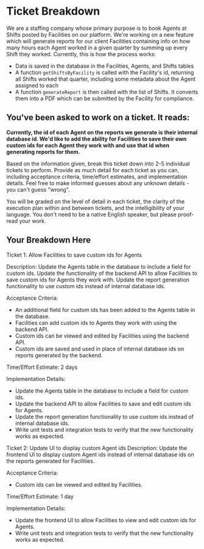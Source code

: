 # Ticket Breakdown
We are a staffing company whose primary purpose is to book Agents at Shifts posted by Facilities on our platform. We're working on a new feature which will generate reports for our client Facilities containing info on how many hours each Agent worked in a given quarter by summing up every Shift they worked. Currently, this is how the process works:

- Data is saved in the database in the Facilities, Agents, and Shifts tables
- A function `getShiftsByFacility` is called with the Facility's id, returning all Shifts worked that quarter, including some metadata about the Agent assigned to each
- A function `generateReport` is then called with the list of Shifts. It converts them into a PDF which can be submitted by the Facility for compliance.

## You've been asked to work on a ticket. It reads:

**Currently, the id of each Agent on the reports we generate is their internal database id. We'd like to add the ability for Facilities to save their own custom ids for each Agent they work with and use that id when generating reports for them.**


Based on the information given, break this ticket down into 2-5 individual tickets to perform. Provide as much detail for each ticket as you can, including acceptance criteria, time/effort estimates, and implementation details. Feel free to make informed guesses about any unknown details - you can't guess "wrong".


You will be graded on the level of detail in each ticket, the clarity of the execution plan within and between tickets, and the intelligibility of your language. You don't need to be a native English speaker, but please proof-read your work.

## Your Breakdown Here

Ticket 1: Allow Facilities to save custom ids for Agents

Description: Update the Agents table in the database to include a field for custom ids. Update the functionality of the backend API to allow Facilities to save custom ids for Agents they work with. Update the report generation functionality to use custom ids instead of internal database ids.

Acceptance Criteria:
- An additional field for custom ids has been added to the Agents table in the database.
- Facilities can add custom ids to Agents they work with using the backend API.
- Custom ids can be viewed and edited by Facilities using the backend API.
- Custom ids are saved and used in place of internal database ids on reports generated by the backend.

Time/Effort Estimate: 2 days 

Implementation Details:
- Update the Agents table in the database to include a field for custom ids.
- Update the backend API to allow Facilities to save and edit custom ids for Agents.
- Update the report generation functionality to use custom ids instead of internal database ids.
- Write unit tests and integration tests to verify that the new functionality works as expected.

Ticket 2: Update UI to display custom Agent ids
Description: Update the frontend UI to display custom Agent ids instead of internal database ids on the reports generated for Facilities.

Acceptance Criteria:
- Custom ids can be viewed and edited by Facilities.

Time/Effort Estimate: 1 day 

Implementation Details:

- Update the frontend UI to allow Facilities to view and edit custom ids for Agents.
- Write unit tests and integration tests to verify that the new functionality works as expected.
